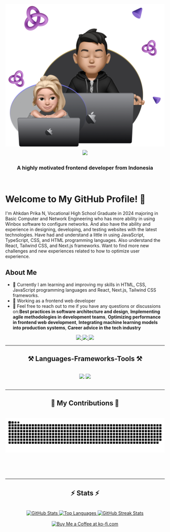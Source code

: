 <img align="right" src="/Profil.png" />

<h1 align="center">
    <img src="https://readme-typing-svg.herokuapp.com/?font=Righteous&size=35&center=true&vCenter=true&width=500&height=70&duration=4000&lines=Hi+There!+👋" />
</h1>

<h3 align="center">A highly motivated frontend developer from Indonesia</h3>

<br/>

# Welcome to My GitHub Profile! 👋

I'm Ahkdan Prika N, Vocational High School Graduate in 2024 majoring in Basic Computer and Network Engineering who has more ability in using Winbox software to configure networks. And also have the ability and experience in designing, developing, and testing websites with the latest technologies. Have had and understand a little in using JavaScript, TypeScript, CSS, and HTML programming languages. Also understand the React, Tailwind CSS, and Next.js frameworks. Want to find more new challenges and new experiences related to how to optimize user experience.

## About Me

- 🌱 Currently I am learning and improving my skills in HTML, CSS, JavaScript programming languages and React, Next.js, Tailwind CSS frameworks.
- 💼 Working as a frontend web developer
- 💬 Feel free to reach out to me if you have any questions or discussions on:**Best practices in software architecture and design**, **Implementing agile methodologies in development teams**, **Optimizing performance in frontend web development**, **Integrating machine learning models into production systems**, **Career advice in the tech industry**
 
<div align="center"> 
  <a href="mailto:ahkdanprika01@gmail.com">
    <img src="https://img.shields.io/badge/Gmail-333333?style=for-the-badge&logo=gmail&logoColor=red" />
  </a>
  <a href="https://www.linkedin.com/in/ahkdan-prikanurwicaksono-b1b0a9319" target="_blank">
    <img src="https://img.shields.io/badge/LinkedIn-0077B5?style=for-the-badge&logo=linkedin&logoColor=white" />
  </a>
  <a href="https://github.com/DanssProject" target="_blank">
     <img src="https://img.shields.io/badge/Portfolio-FF5722?style=for-the-badge&logo=todoist&logoColor=white" />
  </a>
</div>

 <hr/>
 
<h2 align="center">⚒️ Languages-Frameworks-Tools ⚒️</h2>
<br/>
<div align="center">
    <img src="https://skillicons.dev/icons?i=react,bootstrap,mui,html,css,vscode,github,figma,tailwind,git,r" />
    <img src="https://skillicons.dev/icons?i=nodejs,javascript,typescript,firebase,nextjs,mysql,flask" /><br>
</div>

<br/>
<hr/>

<div align="center">
  <h2>🐍 My Contributions 🐍</h2>
  <br>
  <img alt="snake eating my contributions" src="https://raw.githubusercontent.com/salesp07/salesp07/output/github-contribution-grid-snake.svg" />
  
  <br/><br/><br/>
</div>

<hr/>

<h2 align="center">⚡ Stats ⚡</h2>

<br/>

<div align="center">
  <!-- GitHub Stats Card -->
  <a href="https://github.com/ProjectAhkdan">
    <img src="https://github-readme-stats.vercel.app/api?username=ProjectAhkdan&show_icons=true&count_private=true&hide=prs&theme=radical" alt="GitHub Stats" />
  </a>

  <!-- GitHub Top Languages Card -->
  <a href="https://github.com/ProjectAhkdan">
    <img src="https://github-readme-stats.vercel.app/api/top-langs/?username=ProjectAhkdan&layout=compact&theme=radical" alt="Top Languages" />
  </a>

  <!-- GitHub Streak Stats -->
  <a href="https://github.com/DanssProject">
    <img src="https://github-readme-streak-stats.herokuapp.com/?user=ProjectAhkdan&theme=radical" alt="GitHub Streak Stats" />
  </a>
</div>

<br/>

<div align="center">
<a href='https://ko-fi.com/V7V4RAK9C' target='_blank'>
  <img height='64' style='border:0px;height:64px;' src='https://storage.ko-fi.com/cdn/kofi1.png?v=3' border='0' alt='Buy Me a Coffee at ko-fi.com' />
</a>
</div>
